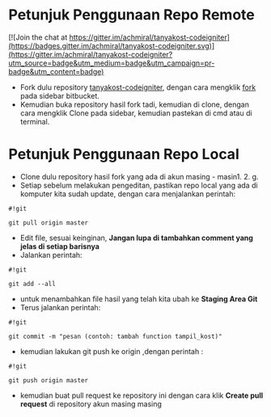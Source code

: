 # Petunjuk Penggunaan Repo Remote

[![Join the chat at https://gitter.im/achmiral/tanyakost-codeigniter](https://badges.gitter.im/achmiral/tanyakost-codeigniter.svg)](https://gitter.im/achmiral/tanyakost-codeigniter?utm_source=badge&utm_medium=badge&utm_campaign=pr-badge&utm_content=badge)

* Fork dulu repository [tanyakost-codeigniter](https://bitbucket.org/achmiral/tanyakost-codeigniter), dengan cara mengklik [fork](https://bitbucket.org/achmiral/tanyakost-codeigniter/fork) pada sidebar bitbucket.
* Kemudian buka repository hasil fork tadi, kemudian di clone, dengan cara mengklik Clone pada sidebar, kemudian pastekan di cmd atau di terminal.

# Petunjuk Penggunaan Repo Local
* Clone dulu repository hasil fork yang ada di akun masing - masin1. 2. g.
* Setiap sebelum melakukan pengeditan, pastikan repo local yang ada di komputer kita sudah update, dengan cara menjalankan perintah:

```
#!git

git pull origin master
```

* Edit file, sesuai keinginan, **Jangan lupa di tambahkan comment yang jelas di setiap barisnya**
* Jalankan perintah:
```
#!git

git add --all
```
* untuk menambahkan file hasil yang telah kita ubah ke **Staging Area Git**
* Terus jalankan perintah: 


```
#!git

git commit -m "pesan (contoh: tambah function tampil_kost)"
```

* kemudian lakukan git push ke origin ,dengan perintah : 


```
#!git

git push origin master
```

* kemudian buat pull request ke repository ini dengan cara klik **Create pull request** di repository akun masing masing